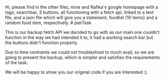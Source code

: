 Hi, please find in the other files, mine and Rafika's google homepage with a logo, searchbar, 3 buttons, all functioning with a fetch api, linked to a text file, and a json file which will give you a statement, foodlist (10 items) and a random food item, respectively. # pairTask

This is our backup fetch API we decided to go with as our main one couldn't function in the way we had intended it to, it had a working search bar but the buttons didn't function properly.

Due to time contraints we could not troubleshoot to much avail, so we are going to present the backup, which is simpler and satisfies the requirements of the task.

We will be happy to show you our original code if you are interested :).